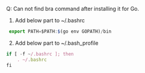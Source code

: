 Q: Can not find bra command after installing it for Go.

1. Add below part to ~/.bashrc

  ```javascript
   export PATH=$PATH:$(go env GOPATH)/bin
  ```

2. Add below part to ~/.bash_profile

  ```javascript
  if [ -f ~/.bashrc ]; then
      . ~/.bashrc
  fi
  ```
